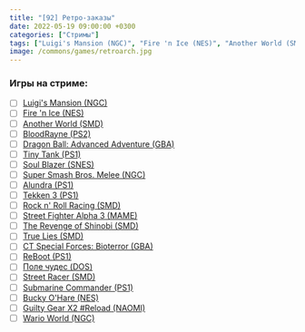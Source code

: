 ```yaml
---
title: "[92] Ретро-заказы"
date: 2022-05-19 09:00:00 +0300
categories: ["Стримы"]
tags: ["Luigi's Mansion (NGC)", "Fire 'n Ice (NES)", "Another World (SMD)", "BloodRayne (PS2)", "Dragon Ball: Advanced Adventure (GBA)", "Tiny Tank (PS1)", "Soul Blazer (SNES)", "Super Smash Bros. Melee (NGC)", "Alundra (PS1)", "Tekken 3 (PS1)", "Rock n' Roll Racing (SMD)","Street Fighter Alpha 3 (MAME)", "The Revenge of Shinobi (SMD)", "True Lies (SMD)", "CT Special Forces: Bioterror (GBA)", "ReBoot (PS1)", "Поле чудес (DOS)", "Street Racer (SMD)", "Submarine Commander (PS1)", "Bucky O'Hare (NES)", "Guilty Gear X2 #Reload (NAOMI)", "Wario World (NGC)"]
image: /commons/games/retroarch.jpg
---
```


### Игры на стриме:
+ [ ] [Luigi's Mansion (NGC)](/tags/luigi-s-mansion-ngc)
+ [ ] [Fire 'n Ice (NES)](/tags/fire-n-ice-nes)
+ [ ] [Another World (SMD)](/tags/another-world-smd)
+ [ ] [BloodRayne (PS2)](/tags/bloodrayne-ps2)
+ [ ] [Dragon Ball: Advanced Adventure (GBA)](/tags/dragon-ball-advanced-adventure-gba)
+ [ ] [Tiny Tank (PS1)](/tags/tiny-tank-ps1)
+ [ ] [Soul Blazer (SNES)](/tags/soul-blazer-snes)
+ [ ] [Super Smash Bros. Melee (NGC)](/tags/super-smash-bros-melee-ngc)
+ [ ] [Alundra (PS1)](/tags/alundra-ps1)
+ [ ] [Tekken 3 (PS1)](/tags/tekken-3-ps1)
+ [ ] [Rock n' Roll Racing (SMD)](/tags/rock-n-roll-racing-smd)
+ [ ] [Street Fighter Alpha 3 (MAME)](/tags/street-fighter-alpha-3-mame)
+ [ ] [The Revenge of Shinobi (SMD)](/tags/the-revenge-of-shinobi-smd)
+ [ ] [True Lies (SMD)](/tags/true-lies-smd)
+ [ ] [CT Special Forces: Bioterror (GBA)](/tags/ct-special-forces-bioterror-gba)
+ [ ] [ReBoot (PS1)](/tags/reboot-ps1)
+ [ ] [Поле чудес (DOS)](/tags/поле-чудес-dos)
+ [ ] [Street Racer (SMD)](/tags/street-racer-smd)
+ [ ] [Submarine Commander (PS1)](/tags/submarine-commander-ps1)
+ [ ] [Bucky O'Hare (NES)](/tags/bucky-o-hare-nes)
+ [ ] [Guilty Gear X2 #Reload (NAOMI)](/tags/guilty-gear-x2-reload-naomi)
+ [ ] [Wario World (NGC)](/tags/wario-world-ngc)
